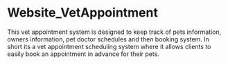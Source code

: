 # Website_VetAppointment
This vet appointment system is designed to keep track of pets information, owners information, pet doctor schedules and then booking system. In short its a vet appointment scheduling system where it allows clients to easily book an appointment in advance for their pets.
